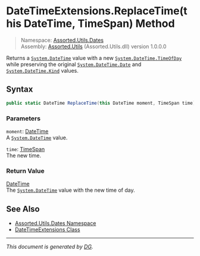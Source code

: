 ﻿# DateTimeExtensions.ReplaceTime(this DateTime, TimeSpan) Method

> Namespace: [Assorted.Utils.Dates](index.md#assortedutilsdates-namespace)\
> Assembly: [Assorted.Utils](index.md) (Assorted.Utils.dll) version 1.0.0.0

Returns a [`System.DateTime`](https://docs.microsoft.com/en-us/dotnet/api/system.datetime) value with a new [`System.DateTime.TimeOfDay`](https://docs.microsoft.com/en-us/dotnet/api/system.datetime.timeofday) while preserving the original [`System.DateTime.Date`](https://docs.microsoft.com/en-us/dotnet/api/system.datetime.date) and [`System.DateTime.Kind`](https://docs.microsoft.com/en-us/dotnet/api/system.datetime.kind) values.

## Syntax

```csharp
public static DateTime ReplaceTime(this DateTime moment, TimeSpan time)
```

### Parameters

`moment`: [DateTime](https://docs.microsoft.com/en-us/dotnet/api/system.datetime)\
A [`System.DateTime`](https://docs.microsoft.com/en-us/dotnet/api/system.datetime) value.

`time`: [TimeSpan](https://docs.microsoft.com/en-us/dotnet/api/system.timespan)\
The new time.

### Return Value

[DateTime](https://docs.microsoft.com/en-us/dotnet/api/system.datetime)\
The [`System.DateTime`](https://docs.microsoft.com/en-us/dotnet/api/system.datetime) value with the new time of day.

## See Also

- [Assorted.Utils.Dates Namespace](index.md#assortedutilsdates-namespace)
- [DateTimeExtensions Class](Assorted.Utils.Dates.DateTimeExtensions.md)

---

_This document is generated by [DG](https://github.com/Khojasteh/dg)._
